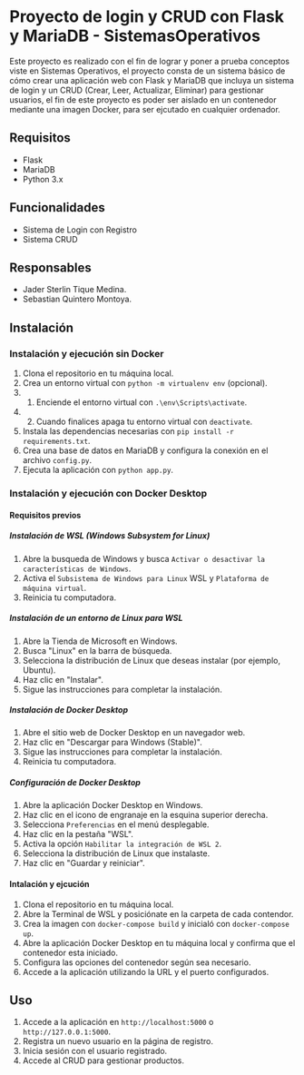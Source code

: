 # Proyecto de login y CRUD con Flask y MariaDB - SistemasOperativos

Este proyecto es realizado con el fin de lograr y poner a prueba conceptos viste en Sistemas Operativos, el proyecto consta de un sistema básico de cómo crear una aplicación web con Flask y MariaDB que incluya un sistema de login y un CRUD (Crear, Leer, Actualizar, Eliminar) para gestionar usuarios, el fin de este proyecto es poder ser aislado en un contenedor mediante una imagen Docker, para ser ejcutado en cualquier ordenador.

## Requisitos

* Flask
* MariaDB
* Python 3.x

## Funcionalidades

* Sistema de Login con Registro
* Sistema CRUD 

## Responsables

* Jader Sterlin Tique Medina.
* Sebastian Quintero Montoya.

## Instalación

### Instalación y ejecución sin Docker

1. Clona el repositorio en tu máquina local.
2. Crea un entorno virtual con `python -m virtualenv env` (opcional).
2. 1. Enciende el entorno virtual con `.\env\Scripts\activate`.
2. 2. Cuando finalices apaga tu entorno virtual con `deactivate`.
3. Instala las dependencias necesarias con `pip install -r requirements.txt`.
4. Crea una base de datos en MariaDB y configura la conexión en el archivo `config.py`.
5. Ejecuta la aplicación con `python app.py`.

### Instalación y ejecución con Docker Desktop

#### Requisitos previos
##### Instalación de WSL (Windows Subsystem for Linux)
1. Abre la busqueda de Windows y busca `Activar o desactivar la características de Windows`.
2. Activa el `Subsistema de Windows para Linux` WSL y `Plataforma de máquina virtual`.
3. Reinicia tu computadora.
##### Instalación de un entorno de Linux para WSL
1. Abre la Tienda de Microsoft en Windows.
2. Busca "Linux" en la barra de búsqueda.
3. Selecciona la distribución de Linux que deseas instalar (por ejemplo, Ubuntu).
4. Haz clic en "Instalar".
5. Sigue las instrucciones para completar la instalación.
##### Instalación de Docker Desktop
1. Abre el sitio web de Docker Desktop en un navegador web.
2. Haz clic en "Descargar para Windows (Stable)".
3. Sigue las instrucciones para completar la instalación.
4. Reinicia tu computadora.
##### Configuración de Docker Desktop
1. Abre la aplicación Docker Desktop en Windows.
2. Haz clic en el icono de engranaje en la esquina superior derecha.
3. Selecciona `Preferencias` en el menú desplegable.
4. Haz clic en la pestaña "WSL".
5. Activa la opción `Habilitar la integración de WSL 2`.
6. Selecciona la distribución de Linux que instalaste.
7. Haz clic en "Guardar y reiniciar".

####  Intalación y ejcución
1. Clona el repositorio en tu máquina local.
2. Abre la Terminal de WSL y posiciónate en la carpeta de cada contendor.
3. Crea la imagen con `docker-compose build` y inicialó con `docker-compose up`.
4. Abre la aplicación Docker Desktop en tu máquina local y confirma que el contenedor esta iniciado.
5. Configura las opciones del contenedor según sea necesario.
6. Accede a la aplicación utilizando la URL y el puerto configurados. 


## Uso

1. Accede a la aplicación en `http://localhost:5000` o `http://127.0.0.1:5000`.
2. Registra un nuevo usuario en la página de registro.
3. Inicia sesión con el usuario registrado.
4. Accede al CRUD para gestionar productos.
